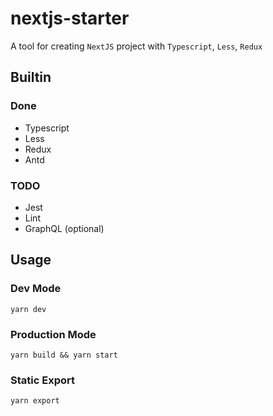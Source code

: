 # nextjs-starter
A tool for creating `NextJS` project with `Typescript`, `Less`, `Redux`


## Builtin
### Done
- Typescript
- Less
- Redux
- Antd
### TODO
- Jest
- Lint
- GraphQL (optional)

## Usage
### Dev Mode
```
yarn dev
```
### Production Mode
```
yarn build && yarn start
```
### Static Export
```
yarn export
```